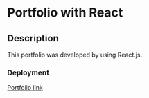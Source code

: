 # Portfolio with React

## Description

This portfolio was developed by using React.js. 

### Deployment

[Portfolio link](https://yalitzab.github.io/Portfolio-React/)

